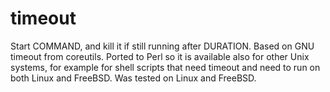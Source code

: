 # timeout
Start COMMAND, and kill it if still running after DURATION. Based on GNU timeout from coreutils. Ported to Perl so it is available also for other Unix systems, for example for shell scripts that need timeout and need to run on both Linux and FreeBSD. Was tested on Linux and FreeBSD.
